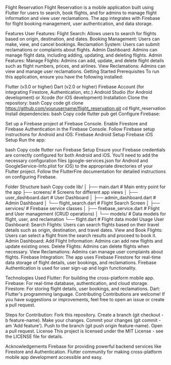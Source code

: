 Flight Reservation
Flight Reservation is a mobile application built using Flutter for users to search, book flights, and for admins to manage flight information and view user reclamations. The app integrates with Firebase for flight booking management, user authentication, and data storage.

Features
User Features:
Flight Search: Allows users to search for flights based on origin, destination, and dates.
Booking Management: Users can make, view, and cancel bookings.
Reclamation System: Users can submit reclamations or complaints about flights.
Admin Dashboard: Admins can manage flight data, including adding, updating, and deleting flights.
Admin Features:
Manage Flights: Admins can add, update, and delete flight details such as flight numbers, prices, and airlines.
View Reclamations: Admins can view and manage user reclamations.
Getting Started
Prerequisites
To run this application, ensure you have the following installed:

Flutter (v3.0 or higher)
Dart (v2.0 or higher)
Firebase Account (for integrating Firestore, Authentication, etc.)
Android Studio (for Android development) or Xcode (for iOS development)
Installation
Clone the repository:
bash
Copy code
git clone https://github.com/yourusername/flight_reservation.git
cd flight_reservation
Install dependencies:
bash
Copy code
flutter pub get
Configure Firebase:

Set up a Firebase project at Firebase Console.
Enable Firestore and Firebase Authentication in the Firebase Console.
Follow Firebase setup instructions for Android and iOS:
Firebase Android Setup
Firebase iOS Setup
Run the app:

bash
Copy code
flutter run
Firebase Setup
Ensure your Firebase credentials are correctly configured for both Android and iOS. You’ll need to add the necessary configuration files (google-services.json for Android and GoogleService-Info.plist for iOS) to the appropriate directories of your Flutter project. Follow the FlutterFire documentation for detailed instructions on configuring Firebase.

Folder Structure
bash
Copy code
lib/
│
├── main.dart                    # Main entry point for the app
├── screens/                     # Screens for different app views
│   ├── user_dashboard.dart      # User Dashboard
│   ├── admin_dashboard.dart     # Admin Dashboard
│   └── flight_search.dart       # Flight Search Screen
│
├── services/                    # Firebase service classes
│   ├── firebase_service.dart    # Flight and User management (CRUD operations)
│
└── models/                      # Data models for flight, user, and reclamation
    └── flight.dart              # Flight data model
Usage
User Dashboard:
Search Flights: Users can search flights based on their travel details such as origin, destination, and travel dates.
View and Book Flights: Users can select a flight from the search results and proceed to book it.
Admin Dashboard:
Add Flight Information: Admins can add new flights and update existing ones.
Delete Flights: Admins can delete flights when necessary.
View Reclamations: Admins can manage user complaints about flights.
Firebase Integration:
The app uses Firebase Firestore for real-time data storage of flight details, user bookings, and reclamations.
Firebase Authentication is used for user sign-up and login functionality.


Technologies Used
Flutter: For building the cross-platform mobile app.
Firebase: For real-time database, authentication, and cloud storage.
Firestore: For storing flight details, user bookings, and reclamations.
Dart: Flutter's programming language.
Contributing
Contributions are welcome! If you have suggestions or improvements, feel free to open an issue or create a pull request.

Steps for Contribution:
Fork this repository.
Create a branch (git checkout -b feature-name).
Make your changes.
Commit your changes (git commit -am 'Add feature').
Push to the branch (git push origin feature-name).
Open a pull request.
License
This project is licensed under the MIT License - see the LICENSE file for details.

Acknowledgements
Firebase for providing powerful backend services like Firestore and Authentication.
Flutter community for making cross-platform mobile app development accessible and easy.
